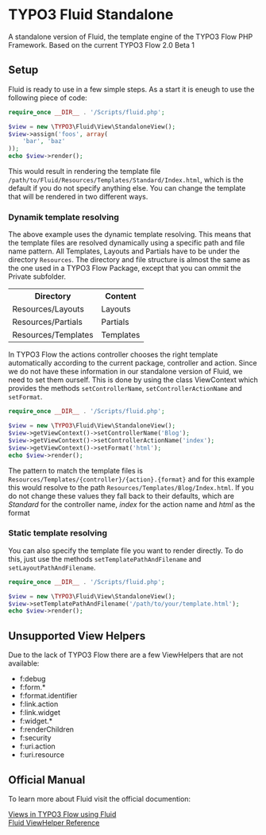 TYPO3 Fluid Standalone
======================

A standalone version of Fluid, the template engine of the TYPO3 Flow PHP Framework. Based on the current TYPO3 Flow 2.0 Beta 1

Setup
-----

Fluid is ready to use in a few simple steps. As a start it is eneugh to use the following piece of code:

```php
require_once __DIR__ . '/Scripts/fluid.php';

$view = new \TYPO3\Fluid\View\StandaloneView();
$view->assign('foos', array(
    'bar', 'baz'
));
echo $view->render();
```

This would result in rendering the template file ```/path/to/Fluid/Resources/Templates/Standard/Index.html```, which is the default if you do not specify anything else. You can change the template that will be rendered in two different ways.

### Dynamik template resolving

The above example uses the dynamic template resolving. This means that the template files are resolved dynamically using a specific path and file name pattern. All Templates, Layouts and Partials have to be under the directory ```Resources```. The directory and file structure is almost the same as the one used in a TYPO3 Flow Package, except that you can ommit the Private subfolder.

<table>
  <tr>
    <th>Directory</th><th>Content</th>
  </tr>
  <tr>
    <td>Resources/Layouts</td><td>Layouts</td>
  </tr>
  <tr>
    <td>Resources/Partials</td><td>Partials</td>
  </tr>
  <tr>
    <td>Resources/Templates</td><td>Templates</td>
  </tr>
</table>

In TYPO3 Flow the actions controller chooses the right template automatically according to the current package, controller and action. Since we do not have these information in our standalone version of Fluid, we need to set them ourself. This is done by using the class ViewContext which provides the methods ```setControllerName```, ```setControllerActionName``` and ```setFormat```.

```php
require_once __DIR__ . '/Scripts/fluid.php';

$view = new \TYPO3\Fluid\View\StandaloneView();
$view->getViewContext()->setControllerName('Blog');
$view->getViewContext()->setControllerActionName('index');
$view->getViewContext()->setFormat('html');
echo $view->render();
```
The pattern to match the template files is ```Resources/Templates/{controller}/{action}.{format}``` and for this example this would resolve to the path ```Resources/Templates/Blog/Index.html```. If you do not change these values they fall back to their defaults, which are *Standard* for the controller name, *index* for the action name and *html* as the format

### Static template resolving

You can also specify the template file you want to render directly. To do this, just use the methods ```setTemplatePathAndFilename``` and ```setLayoutPathAndFilename```.

```php
require_once __DIR__ . '/Scripts/fluid.php';

$view = new \TYPO3\Fluid\View\StandaloneView();
$view->setTemplatePathAndFilename('/path/to/your/template.html');
echo $view->render();
```

Unsupported View Helpers
------------------------

Due to the lack of TYPO3 Flow there are a few ViewHelpers that are not available:

* f:debug
* f:form.*
* f:format.identifier
* f:link.action
* f:link.widget
* f:widget.*
* f:renderChildren
* f:security
* f:uri.action
* f:uri.resource


Official Manual
---------------

To learn more about Fluid visit the official documention:

[Views in TYPO3 Flow using Fluid](http://docs.typo3.org/flow/TYPO3FlowDocumentation/TheDefinitiveGuide/PartII/View.html)  
[Fluid ViewHelper Reference](http://docs.typo3.org/flow/TYPO3FlowDocumentation/TheDefinitiveGuide/PartV/FluidViewHelperReference.html)